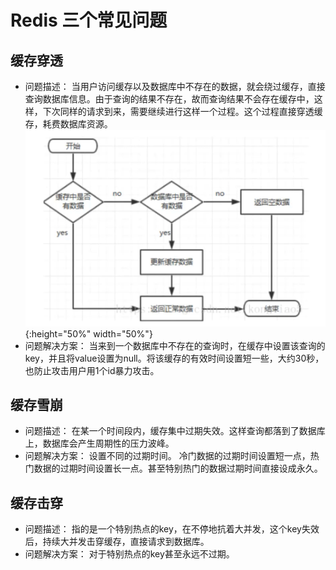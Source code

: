 # Redis 三个常见问题
## 缓存穿透
- 问题描述：
当用户访问缓存以及数据库中不存在的数据，就会绕过缓存，直接查询数据库信息。由于查询的结果不存在，故而查询结果不会存在缓存中，这样，下次同样的请求到来，需要继续进行这样一个过程。这个过程直接穿透缓存，耗费数据库资源。
![visitprocess](../src/visitProcess.png){:height="50%" width="50%"}
- 问题解决方案：
当来到一个数据库中不存在的查询时，在缓存中设置该查询的key，并且将value设置为null。将该缓存的有效时间设置短一些，大约30秒，也防止攻击用户用1个id暴力攻击。
## 缓存雪崩
- 问题描述：
在某一个时间段内，缓存集中过期失效。这样查询都落到了数据库上，数据库会产生周期性的压力波峰。
- 问题解决方案：
设置不同的过期时间。
冷门数据的过期时间设置短一点，热门数据的过期时间设置长一点。甚至特别热门的数据过期时间直接设成永久。
## 缓存击穿
- 问题描述：
指的是一个特别热点的key，在不停地抗着大并发，这个key失效后，持续大并发击穿缓存，直接请求到数据库。
- 问题解决方案：
对于特别热点的key甚至永远不过期。
